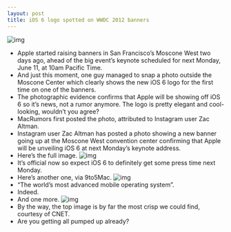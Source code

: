 ```yaml
---
layout: post
title: iOS 6 logo spotted on WWDC 2012 banners
---
```

![img](http://media.idownloadblog.com/wp-content/uploads/2012/06/ios_6_banner-5.jpg)
* Apple started raising banners in San Francisco’s Moscone West two days ago, ahead of the big event’s keynote scheduled for next Monday, June 11, at 10am Pacific Time.
* And just this moment, one guy managed to snap a photo outside the Moscone Center which clearly shows the new iOS 6 logo for the first time on one of the banners.
* The photographic evidence confirms that Apple will be showing off iOS 6 so it’s news, not a rumor anymore. The logo is pretty elegant and cool-looking, wouldn’t you agree?
* MacRumors first posted the photo, attributed to Instagram user Zac Altman.
* Instagram user Zac Altman has posted a photo showing a new banner going up at the Moscone West convention center confirming that Apple will be unveiling iOS 6 at next Monday’s keynote address.
* Here’s the full image.
![img](http://media.idownloadblog.com/wp-content/uploads/2012/06/ios_6_banner.jpg)
* It’s official now so expect iOS 6 to definitely get some press time next Monday.
* Here’s another one, via 9to5Mac.
![img](http://media.idownloadblog.com/wp-content/uploads/2012/06/ios_6_banner-2.jpeg)
* “The world’s most advanced mobile operating system”.
* Indeed.
* And one more.
![img](http://media.idownloadblog.com/wp-content/uploads/2012/06/ios_6_banner-3.jpg)
* By the way, the top image is by far the most crisp we could find, courtesy of CNET.
* Are you getting all pumped up already?


